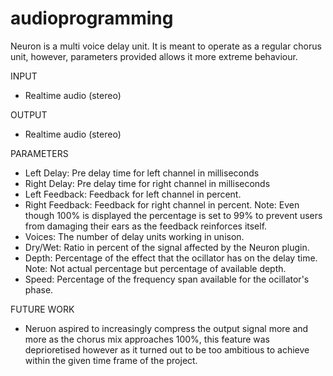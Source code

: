 # audioprogramming
Neuron is a multi voice delay unit. It is meant to operate as a regular chorus unit,
however, parameters provided allows it more extreme behaviour.

INPUT
- Realtime audio (stereo)

OUTPUT
- Realtime audio (stereo)

PARAMETERS
- Left Delay: Pre delay time for left channel in milliseconds
- Right Delay: Pre delay time for right channel in milliseconds
- Left Feedback: Feedback for left channel in percent. 
- Right Feedback: Feedback for right channel in percent. 
    Note: Even though 100% is displayed the percentage is set to 99% to prevent
    users from damaging their ears as the feedback reinforces itself.
- Voices: The number of delay units working in unison.
- Dry/Wet: Ratio in percent of the signal affected by the Neuron plugin.
- Depth: Percentage of the effect that the ocillator has on the delay time.
    Note: Not actual percentage but percentage of available depth.
- Speed: Percentage of the frequency span available for the ocillator's phase.

FUTURE WORK
- Neruon aspired to increasingly compress the output signal more and more as the 
chorus mix approaches 100%, this feature was deprioretised however as it turned
out to be too ambitious to achieve within the given time frame of the project. 